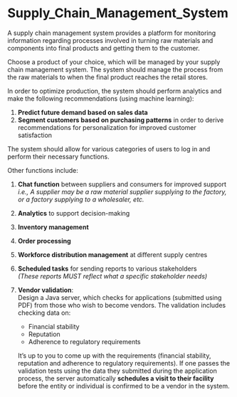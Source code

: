 # Supply_Chain_Management_System
A supply chain management system provides a platform for monitoring information regarding processes involved in turning raw materials and components into final products and getting them to the customer.

Choose a product of your choice, which will be managed by your supply chain management system. The system should manage the process from the raw materials to when the final product reaches the retail stores.

In order to optimize production, the system should perform analytics and make the following recommendations (using machine learning):

1. **Predict future demand based on sales data**
2. **Segment customers based on purchasing patterns** in order to derive recommendations for personalization for improved customer satisfaction

The system should allow for various categories of users to log in and perform their necessary functions.

Other functions include:

1. **Chat function** between suppliers and consumers for improved support  
   _i.e., A supplier may be a raw material supplier supplying to the factory, or a factory supplying to a wholesaler, etc._
2. **Analytics** to support decision-making
3. **Inventory management**
4. **Order processing**
5. **Workforce distribution management** at different supply centres
6. **Scheduled tasks** for sending reports to various stakeholders  
   _(These reports MUST reflect what a specific stakeholder needs)_
7. **Vendor validation**:  
   Design a Java server, which checks for applications (submitted using PDF) from those who wish to become vendors. The validation includes checking data on:
   - Financial stability
   - Reputation
   - Adherence to regulatory requirements

   It’s up to you to come up with the requirements (financial stability, reputation and adherence to regulatory requirements). If one passes the validation tests using the data they submitted during the application process, the server automatically **schedules a visit to their facility** before the entity or individual is confirmed to be a vendor in the system.

